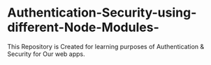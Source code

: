 # Authentication-Security-using-different-Node-Modules-
This Repository is Created for learning purposes of Authentication &amp; Security for Our web apps.
